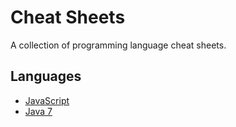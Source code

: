 # Cheat Sheets

A collection of programming language cheat sheets.

## Languages

* [JavaScript](JavaScript/README.md)
* [Java 7](Java/Java7.md)
